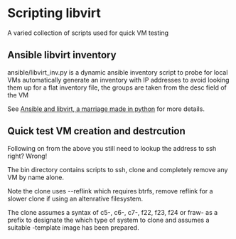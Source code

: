 # Scripting libvirt

A varied collection of scripts used for quick VM testing

## Ansible libvirt inventory

ansible/libvirt_inv.py is a dynamic ansible inventory script to probe for local VMs
automatically generate an inventory with IP addresses to avoid looking them up for 
a flat inventory file, the groups are taken from the desc field of the VM

See [Ansible and libvirt, a marriage made in python](https://www.hogarthuk.com/?q=node/12) for more details.

## Quick test VM creation and destrcution

Following on from the above you still need to lookup the address to ssh right? Wrong!

The bin directory contains scripts to ssh, clone and completely remove any VM by name alone.

Note the clone uses --reflink which requires btrfs, remove reflink for a slower clone if 
using an altenrative filesystem.

The clone assumes a syntax of c5-, c6-, c7-, f22, f23, f24 or fraw- as a prefix to designate
the which type of system to clone and assumes a suitable -template image has been prepared.

